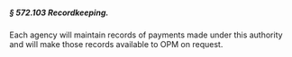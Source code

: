 ##### § 572.103 Recordkeeping. #####

Each agency will maintain records of payments made under this authority and will make those records available to OPM on request.